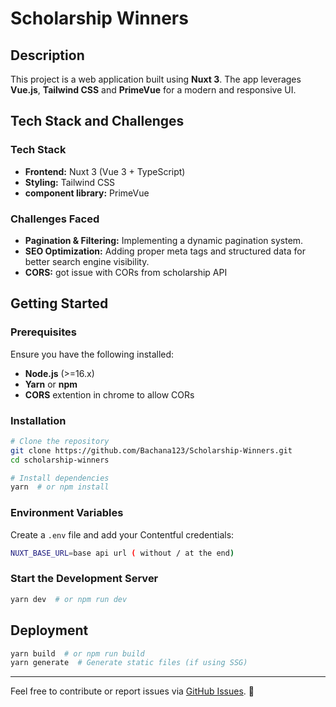 # Scholarship Winners

## Description

This project is a web application built using **Nuxt 3**. The app leverages **Vue.js**, **Tailwind CSS** and **PrimeVue** for a modern and responsive UI.

## Tech Stack and Challenges

### Tech Stack
- **Frontend:** Nuxt 3 (Vue 3 + TypeScript)
- **Styling:** Tailwind CSS
- **component library:** PrimeVue

### Challenges Faced
- **Pagination & Filtering:** Implementing a dynamic pagination system.
- **SEO Optimization:** Adding proper meta tags and structured data for better search engine visibility.
- **CORS:** got issue with CORs from scholarship API

## Getting Started

### Prerequisites
Ensure you have the following installed:
- **Node.js** (>=16.x)
- **Yarn** or **npm**
- **CORS** extention in chrome to allow CORs

### Installation

```sh
# Clone the repository
git clone https://github.com/Bachana123/Scholarship-Winners.git
cd scholarship-winners

# Install dependencies
yarn  # or npm install
```

### Environment Variables
Create a `.env` file and add your Contentful credentials:

```sh
NUXT_BASE_URL=base api url ( without / at the end)
```

### Start the Development Server

```sh
yarn dev  # or npm run dev
```

## Deployment

```sh
yarn build  # or npm run build
yarn generate  # Generate static files (if using SSG)
```

---
Feel free to contribute or report issues via [GitHub Issues](https://github.com/Bachana123/Scholarship-Winners/issues). 🚀
